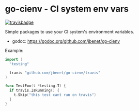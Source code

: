 # go-cienv - CI system env vars

[![travisbadge](https://travis-ci.org/jbenet/go-cienv.svg)](https://travis-ci.org/jbenet/go-cienv)

Simple packages to use your CI system's environment variables.

- godoc: https://godoc.org/github.com/jbenet/go-cienv

Example:

```go
import (
  "testing"

  travis "github.com/jbenet/go-cienv/travis"
)

func TestFoo(t *testing.T) {
  if travis.IsRunning() {
    t.Skip("this test cant run on travis")
  }
}
```
